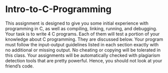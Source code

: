 # Intro-to-C-Programming
This assignment is designed to give you some initial experience with programming in C, as well as compiling, linking, running, and debugging. Your task is to write 4 C programs. Each of them will test a portion of your knowledge about C programming. They are discussed below. Your program must follow the input-output guidelines listed in each section exactly with no additional or missing output. No cheating or copying will be tolerated in this class. Your assignments will be automatically checked with plagiarism detection tools that are pretty powerful. Hence, you should not look at your friend’s code.
